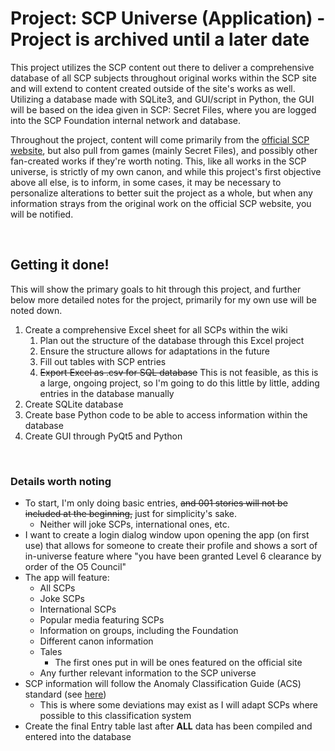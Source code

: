 # Project: SCP Universe (Application) - Project is archived until a later date

This project utilizes the SCP content out there to deliver a comprehensive database of all SCP subjects throughout original works within the SCP site and will extend to content created outside of the site's works as well. Utilizing a database made with SQLite3, and GUI/script in Python, the GUI will be based on the idea given in SCP: Secret Files, where you are logged into the SCP Foundation internal network and database.

Throughout the project, content will come primarily from the [official SCP website](https://scp-wiki.wikidot.com), but also pull from games (mainly Secret Files), and possibly other fan-created works if they're worth noting. This, like all works in the SCP universe, is strictly of my own canon, and while this project's first objective above all else, is to inform, in some cases, it may be necessary to personalize alterations to better suit the project as a whole, but when any information strays from the original work on the official SCP website, you will be notified.

<br>

## Getting it done!

This will show the primary goals to hit through this project, and further below more detailed notes for the project, primarily for my own use will be noted down.

1. Create a comprehensive Excel sheet for all SCPs within the wiki
   1. Plan out the structure of the database through this Excel project
   2. Ensure the structure allows for adaptations in the future
   3. Fill out tables with SCP entries
   4. ~~Export Excel as .csv for SQL database~~ This is not feasible, as this is a large, ongoing project, so I'm going to do this little by little, adding entries in the database manually
2. Create SQLite database
3. Create base Python code to be able to access information within the database
4. Create GUI through PyQt5 and Python

<br>

### Details worth noting

* To start, I'm only doing basic entries, ~~and 001 stories will not be included at the beginning,~~ just for simplicity's sake.
  * Neither will joke SCPs, international ones, etc.
* I want to create a login dialog window upon opening the app (on first use) that allows for someone to create their profile and shows a sort of in-universe feature where "you have been granted Level 6 clearance by order of the O5 Council"
* The app will feature:
  * All SCPs
  * Joke SCPs
  * International SCPs
  * Popular media featuring SCPs
  * Information on groups, including the Foundation
  * Different canon information
  * Tales
    * The first ones put in will be ones featured on the official site
  * Any further relevant information to the SCP universe
* SCP information will follow the Anomaly Classification Guide (ACS) standard (see [here](https://https://scp-wiki.wikidot.com/anomaly-classification-system-guide))
  * This is where some deviations may exist as I will adapt SCPs where possible to this classification system
* Create the final Entry table last after **ALL** data has been compiled and entered into the database
